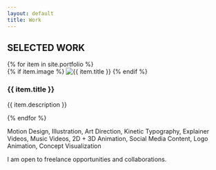 ```yaml
---
layout: default
title: Work
---
```


## SELECTED WORK

<div class="work-grid">
{% for item in site.portfolio %}
  <div class="work-item">
    {% if item.image %}
    <img src="{{ item.image }}" alt="{{ item.title }}">
    {% endif %}
    <div class="work-item-content">
      <h3>{{ item.title }}</h3>
      <p>{{ item.description }}</p>
    </div>
  </div>
{% endfor %}
</div>

<div class="skills">
  <p>Motion Design, Illustration, Art Direction, Kinetic Typography, Explainer Videos, Music Videos, 2D + 3D Animation, Social Media Content, Logo Animation, Concept Visualization</p>
</div>

<section class="contact-section">
  <p class="contact-text">I am open to freelance opportunities and collaborations.</p>
</section>
